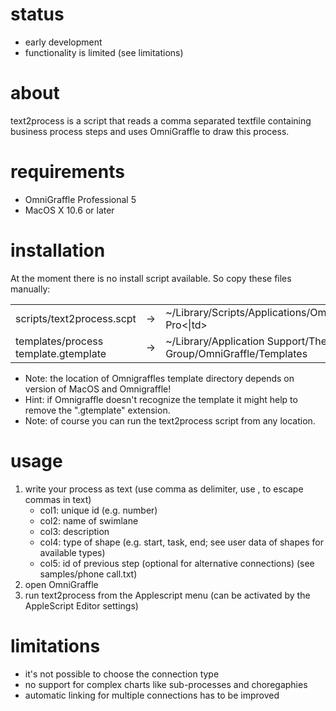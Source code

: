 # status
* early development
* functionality is limited (see limitations) 


# about

text2process is a script that reads a comma separated textfile containing 
business process steps and uses OmniGraffle to draw this process.


# requirements

* OmniGraffle Professional 5
* MacOS X 10.6 or later


# installation

At the moment there is no install script available. So copy these files manually:
<table>
<tr>
<td>scripts/text2process.scpt</td><td>-></td><td>~/Library/Scripts/Applications/OmniGraffle Pro<|td>
</tr>
<tr>
<td>templates/process template.gtemplate</td><td>-></td><td>~/Library/Application Support/The Omni Group/OmniGraffle/Templates</td>
</tr>
</table>

* Note: the location of Omnigraffles template directory depends on version of MacOS and Omnigraffle! 
* Hint: if Omnigraffle doesn't recognize the template it might help to remove the ".gtemplate" extension.
* Note: of course you can run the text2process script from any location. 


# usage

1. write your process as text (use comma as delimiter, use \, to escape commas in text)
    * col1: unique id (e.g. number)
    * col2: name of swimlane
    * col3: description
    * col4: type of shape (e.g. start, task, end; see user data of shapes for available types)
    * col5: id of previous step (optional for alternative connections)
    (see samples/phone call.txt)
2. open OmniGraffle
3. run text2process from the Applescript menu
    (can be activated by the AppleScript Editor settings)


# limitations

* it's not possible to choose the connection type
* no support for complex charts like sub-processes and choregaphies
* automatic linking for multiple connections has to be improved